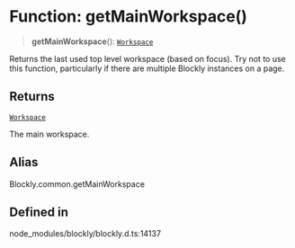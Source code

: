# Function: getMainWorkspace()

> **getMainWorkspace**(): [`Workspace`](../../classes/Workspace.md)

Returns the last used top level workspace (based on focus). Try not to use
this function, particularly if there are multiple Blockly instances on a
page.

## Returns

[`Workspace`](../../classes/Workspace.md)

The main workspace.

## Alias

Blockly.common.getMainWorkspace

## Defined in

node_modules/blockly/blockly.d.ts:14137
